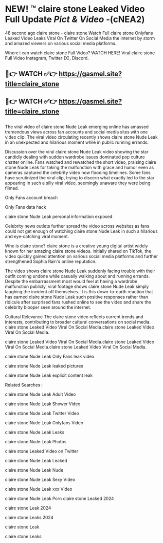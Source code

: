 # NEW! ™ claire stone Leaked Video Full Update *Pict & Video* -(cNEA2)
48 second ago claire stone - claire stone Watch Full claire stone Onlyfans Leaked Video Leaks Viral On Twitter On Social Media the internet by storm and amazed viewers on various social media platforms.

Where i can watch claire stone Full Video? WATCH HERE! Viral claire stone Full Video Instagram, Twitter (X), Discord.

## 🔴👉 WATCH ✅👉 https://gasmel.site?title=claire_stone
## 🔴👉 WATCH ✅👉 https://gasmel.site?title=claire_stone
##

The viral video of claire stone Nude Leak emerging online has amassed tremendous views across fan accounts and social media sites with one video clip. The viral video circulating recently shows claire stone Nude Leak in an unexpected and hilarious moment while in public running errands.


Discussion over the viral claire stone Nude Leak video showing the star candidly dealing with sudden wardrobe issues dominated pop culture chatter online. Fans watched and rewatched the short video, praising claire stone Nude Leak for taking the malfunction with grace and humor even as cameras captured the celebrity video now flooding timelines. Some fans have scrutinized the viral clip, trying to discern what exactly led to the star appearing in such a silly viral video, seemingly unaware they were being filmed.


Only Fans account breach

Only Fans data hack

claire stone Nude Leak personal information exposed

Celebrity news outlets further spread the video across websites as fans could not get enough of watching claire stone Nude Leak in such a hilarious and eye-catching viral moment.


Who is claire stone? claire stone is a creative young digital artist widely known for her amazing claire stone videos. Initially shared on TikTok, the video quickly gained attention on various social media platforms and further strengthened Sophia Rain's online reputation.

The video shows claire stone Nude Leak suddenly facing trouble with their outfit coming undone while casually walking about and running errands. Despite the embarrassment most would feel at having a wardrobe malfunction publicly, viral footage shows claire stone Nude Leak simply laughing the incident off themselves. It is this down-to-earth reaction that has earned claire stone Nude Leak such positive responses rather than ridicule after surprised fans rushed online to see the video and share the celebrity blooper seen around the internet.

Cultural Relevance The claire stone video reflects current trends and interests, contributing to broader cultural conversations on social media.
claire stone Leaked Video Viral On Social Media.claire stone Leaked Video Viral On Social Media.

claire stone Leaked Video Viral On Social Media.claire stone Leaked Video Viral On Social Media.claire stone Leaked Video Viral On Social Media.

claire stone Nude Leak Only Fans leak video

claire stone Nude Leak leaked pictures

claire stone Nude Leak explicit content leak

Related Searches :


claire stone Nude Leak Adult Video

claire stone Nude Leak Shower Video

claire stone Nude Leak Twitter Video

claire stone Nude Leak Onlyfans Video

claire stone Nude Leak Leaks

claire stone Nude Leak Photos

claire stone Leaked Video on Twitter

claire stone Nude Leak Leaked

claire stone Nude Leak Nude

claire stone Nude Leak Sexy Video

claire stone Nude Leak xxx Video

claire stone Nude Leak Porn
claire stone Leaked 2024

claire stone Leak 2024

claire stone Leaks 2024

claire stone Leak

claire stone Leaks
